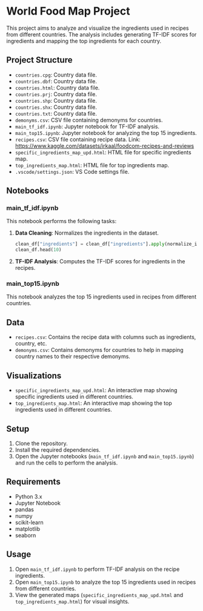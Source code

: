 # World Food Map Project

This project aims to analyze and visualize the ingredients used in recipes from different countries. The analysis includes generating TF-IDF scores for ingredients and mapping the top ingredients for each country.

## Project Structure

- `countries.cpg`: Country data file.
- `countries.dbf`: Country data file.
- `countries.html`: Country data file.
- `countries.prj`: Country data file.
- `countries.shp`: Country data file.
- `countries.shx`: Country data file.
- `countries.txt`: Country data file.
- `demonyms.csv`: CSV file containing demonyms for countries.
- `main_tf_idf.ipynb`: Jupyter notebook for TF-IDF analysis.
- `main_top15.ipynb`: Jupyter notebook for analyzing the top 15 ingredients.
- `recipes.csv`: CSV file containing recipe data. Link: https://www.kaggle.com/datasets/irkaal/foodcom-recipes-and-reviews
- `specific_ingredients_map_upd.html`: HTML file for specific ingredients map.
- `top_ingredients_map.html`: HTML file for top ingredients map.
- `.vscode/settings.json`: VS Code settings file.

## Notebooks

### main_tf_idf.ipynb

This notebook performs the following tasks:

1. **Data Cleaning**: Normalizes the ingredients in the dataset.
    ```python
    clean_df["ingredients"] = clean_df["ingredients"].apply(normalize_ingredient)
    clean_df.head(10)
    ```

2. **TF-IDF Analysis**: Computes the TF-IDF scores for ingredients in the recipes.

### main_top15.ipynb

This notebook analyzes the top 15 ingredients used in recipes from different countries.

## Data

- `recipes.csv`: Contains the recipe data with columns such as ingredients, country, etc.
- `demonyms.csv`: Contains demonyms for countries to help in mapping country names to their respective demonyms.

## Visualizations

- `specific_ingredients_map_upd.html`: An interactive map showing specific ingredients used in different countries.
- `top_ingredients_map.html`: An interactive map showing the top ingredients used in different countries.

## Setup

1. Clone the repository.
2. Install the required dependencies.
3. Open the Jupyter notebooks (`main_tf_idf.ipynb` and `main_top15.ipynb`) and run the cells to perform the analysis.

## Requirements

- Python 3.x
- Jupyter Notebook
- pandas
- numpy
- scikit-learn
- matplotlib
- seaborn

## Usage

1. Open `main_tf_idf.ipynb` to perform TF-IDF analysis on the recipe ingredients.
2. Open `main_top15.ipynb` to analyze the top 15 ingredients used in recipes from different countries.
3. View the generated maps (`specific_ingredients_map_upd.html` and `top_ingredients_map.html`) for visual insights.


